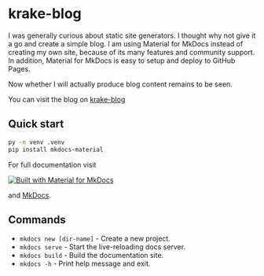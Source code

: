 # krake-blog

I was generally curious about static site generators. I thought why not give it a go and create a simple blog.
I am using Material for MkDocs instead of creating my own site, because of its many features and community support.
In addition, Material for MkDocs is easy to setup and deploy to GitHub Pages.

Now whether I will actually produce blog content remains to be seen.

You can visit the blog on [krake-blog](https://krake747.github.io/krake-blog/)

## Quick start

```bash
py -m venv .venv
pip install mkdocs-material
```

For full documentation visit

[![Built with Material for MkDocs](https://img.shields.io/badge/Material_for_MkDocs-526CFE?style=for-the-badge&logo=MaterialForMkDocs&logoColor=white)](https://squidfunk.github.io/mkdocs-material/)

 and [MkDocs](https://www.mkdocs.org).

## Commands

* `mkdocs new [dir-name]` - Create a new project.
* `mkdocs serve` - Start the live-reloading docs server.
* `mkdocs build` - Build the documentation site.
* `mkdocs -h` - Print help message and exit.
